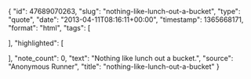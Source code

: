 {
  "id": 47689070263,
  "slug": "nothing-like-lunch-out-a-bucket",
  "type": "quote",
  "date": "2013-04-11T08:16:11+00:00",
  "timestamp": 1365668171,
  "format": "html",
  "tags": [

  ],
  "highlighted": [

  ],
  "note_count": 0,
  "text": "Nothing like lunch out a bucket.",
  "source": "Anonymous Runner",
  "title": "nothing-like-lunch-out-a-bucket"
}

